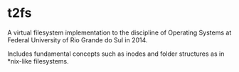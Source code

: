 # t2fs

A virtual filesystem implementation to the discipline of Operating Systems at Federal University of Rio Grande do Sul in 2014. 

Includes fundamental concepts such as inodes and folder structures as in *nix-like filesystems.
